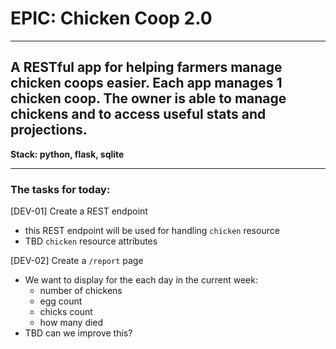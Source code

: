 # EPIC: Chicken Coop 2.0

---

A RESTful app for helping farmers manage chicken coops easier. Each app manages 1 chicken coop.
The owner is able to manage chickens and to access useful stats and projections.
---
**Stack: python, flask, sqlite**

---
### The tasks for today:

[DEV-01] Create a REST endpoint
- this REST endpoint will be used for handling `chicken` resource
- TBD `chicken` resource attributes

[DEV-02] Create a `/report` page
- We want to display for the each day in the current week:
  - number of chickens
  - egg count
  - chicks count
  - how many died
- TBD can we improve this?